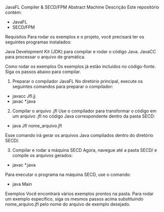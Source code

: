JavaFL Compiler & SECD/FPM Abstract Machine
Descrição
Este repositório contém:
  
  - JavaFL
  - SECD/FPM

Requisitos
Para rodar os exemplos e o projeto, você precisará ter os seguintes programas instalados:
  
  Java Development Kit (JDK) para compilar e rodar o código Java.
  JavaCC para processar o arquivo de gramática.

Como rodar os exemplos
  Os exemplos já estão incluídos no código-fonte. Siga os passos abaixo para compilar.

1. Preparar o compilador JavaFL
  No diretório principal, execute os seguintes comandos para preparar o compilador:

  - javacc Jfl.jj
  - javac *.java

2. Compilar o arquivo .jfl
Use o compilador para transformar o código em um arquivo .jfl no código Java correspondente dentro da pasta SECD:

  - java Jfl nome_arquivo.jfl

Esse comando irá gerar os arquivos Java compilados dentro do diretório SECD/.

3. Compilar e rodar a máquina SECD
Agora, navegue até a pasta SECD/ e compile os arquivos gerados:

  - javac *.java

Para executar o programa na máquina SECD, use o comando:

  - java Main
  
Exemplos
Você encontrará vários exemplos prontos na pasta. Para rodar um exemplo específico, siga os mesmos passos acima substituindo nome_arquivo.jfl pelo nome do arquivo de exemplo desejado.
